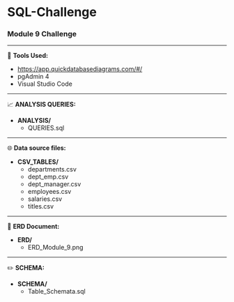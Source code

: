 # SQL-Challenge 
### Module 9 Challenge
---
:pushpin:
**Tools Used:**
  - https://app.quickdatabasediagrams.com/#/
  - pgAdmin 4
  - Visual Studio Code

---
:chart_with_upwards_trend:
**ANALYSIS QUERIES:**
  - **ANALYSIS/**
    - QUERIES.sql
---
:globe_with_meridians:
**Data source files:**
  - **CSV_TABLES/**
    - departments.csv
    - dept_emp.csv
    - dept_manager.csv
    - employees.csv
    - salaries.csv
    - titles.csv
---
:twisted_rightwards_arrows:
**ERD Document:**
  - **ERD/**
    - ERD_Module_9.png
---
:pencil2:
**SCHEMA:**
  - **SCHEMA/**
    - Table_Schemata.sql
